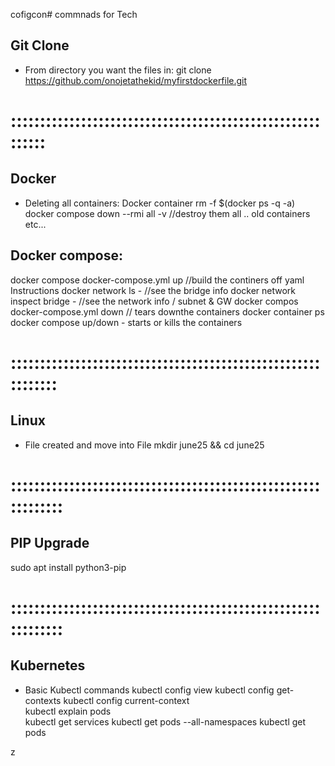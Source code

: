 cofigcon# commnads for Tech


## Git Clone
* From directory you want the files in:
git clone https://github.com/onojetathekid/myfirstdockerfile.git

# :::::::::::::::::::::::::::::::::::::::::::::::::::::::::::
## Docker
* Deleting all containers:
Docker container rm -f $(docker ps -q -a)
docker compose down --rmi all -v //destroy them all .. old containers etc... 


## Docker compose:
docker compose docker-compose.yml up //build the continers off yaml Instructions
docker network ls - //see the bridge info
docker network inspect bridge - //see the network info / subnet & GW
docker compos docker-compose.yml down // tears downthe containers
docker container ps
docker compose up/down - starts or kills the containers



# :::::::::::::::::::::::::::::::::::::::::::::::::::::::::::::
## Linux

* File created and move into File
mkdir june25 && cd june25


# ::::::::::::::::::::::::::::::::::::::::::::::::::::::::::::::
## PIP Upgrade ##
sudo apt install python3-pip


# ::::::::::::::::::::::::::::::::::::::::::::::::::::::::::::::
## Kubernetes
 * Basic Kubectl commands
 kubectl config view
 kubectl config get-contexts
 kubectl config current-context  
 kubectl explain pods  
 kubectl get services
 kubectl get pods --all-namespaces
 kubectl get pods














z
